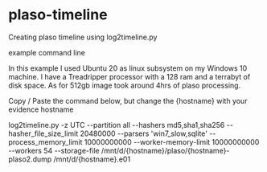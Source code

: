 # plaso-timeline
Creating plaso timeline using log2timeline.py

example command line

In this example I used Ubuntu 20 as linux subsystem on my Windows 10 machine.  I have a Treadripper processor with a 128 ram and a terrabyt of disk space. As for 512gb image took around 4hrs of plaso processing.

Copy / Paste the command below, but change the {hostname} with your evidence hostname

log2timeline.py -z UTC --partition all --hashers md5,sha1,sha256 --hasher_file_size_limit 20480000 --parsers 'win7_slow,sqlite' --process_memory_limit 10000000000 --worker-memory-limit 10000000000 --workers 54 --storage-file /mnt/d/{hostname}/plaso/{hostname}-plaso2.dump /mnt/d/{hostname}.e01
